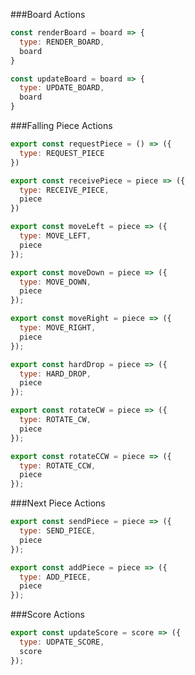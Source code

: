 ###Board Actions

```Javascript
const renderBoard = board => {
  type: RENDER_BOARD,
  board
}

const updateBoard = board => {
  type: UPDATE_BOARD,
  board
}
```

###Falling Piece Actions

```Javascript
export const requestPiece = () => ({
  type: REQUEST_PIECE
})

export const receivePiece = piece => ({
  type: RECEIVE_PIECE,
  piece
})

export const moveLeft = piece => ({
  type: MOVE_LEFT,
  piece
});

export const moveDown = piece => ({
  type: MOVE_DOWN,
  piece
});

export const moveRight = piece => ({
  type: MOVE_RIGHT,
  piece
});

export const hardDrop = piece => ({
  type: HARD_DROP,
  piece
});

export const rotateCW = piece => ({
  type: ROTATE_CW,
  piece
});

export const rotateCCW = piece => ({
  type: ROTATE_CCW,
  piece
});
```

###Next Piece Actions

```Javascript
export const sendPiece = piece => ({
  type: SEND_PIECE,
  piece
});

export const addPiece = piece => ({
  type: ADD_PIECE,
  piece
});
```

###Score Actions

```Javascript
export const updateScore = score => ({
  type: UDPATE_SCORE,
  score
});
```
